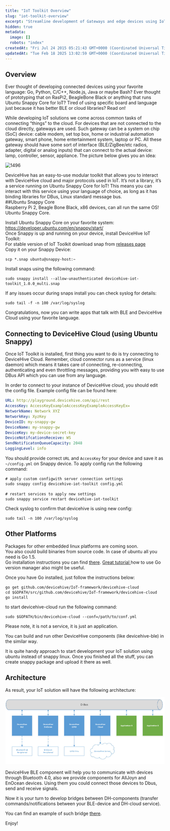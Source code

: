 ```yaml
---
title: "IoT Toolkit Overview"
slug: "iot-toolkit-overview"
excerpt: "Streamline development of Gateways and edge devices using IoT toolkit"
hidden: true
metadata:
  image: []
  robots: "index"
createdAt: "Fri Jul 24 2015 05:21:43 GMT+0000 (Coordinated Universal Time)"
updatedAt: "Tue Feb 18 2025 13:02:59 GMT+0000 (Coordinated Universal Time)"
---
```


## Overview

Ever thought of developing connected devices using your favorite language: Go, Python, C/C++, Node.js, Java or maybe Bash? Ever thought of prototyping that on RasPi2, BeagleBone Black or anything that runs Ubuntu Snappy Core for IoT? Tired of using specific board and language just because it has better BLE or cloud libraries? Read on!

While developing IoT solutions we come across common tasks of connecting “things” to the cloud. For devices that are not connected to the cloud directly, gateways are used. Such gateway can be a system on chip (SoC) device: cable modem, set top box, home or industrial automation gateway, smart phone, home entertainment system, laptop or PC. All these gateway should have some sort of interface (BLE/ZigBee/etc radios, adapter, digital or analog inputs) that can connect to the actual device: lamp, controller, sensor, appliance. The picture below gives you an idea:

![1496](images/Hnd6YmewTkKDvdZorS4h_Screen%20Shot%202015-07-23%20at%207.51.18%20PM.png "Screen Shot 2015-07-23 at 7.51.18 PM.png")

DeviceHive has an easy-to-use modular toolkit that allows you to interact with DeviceHive cloud and major protocols used in IoT. It’s not a library, it’s a service running on Ubuntu Snappy Core for IoT! This means you can interact with this service using your language of choice, as long as it has binding libraries for DBus, Linux standard message bus.  
##Ubuntu Snappy Core  
Raspberry Pi 2, Beagle Bone Black, x86 devices, can all run the same OS! Ubuntu Snappy Core.

Install Ubuntu Snappy Core on your favorite system: <https://developer.ubuntu.com/en/snappy/start/>  
Once Snappy is up and running on your device, install DeviceHive IoT Toolkit:  
For stable version of IoT Toolkit download snap from [releases page](https://github.com/devicehive/IoT-framework/releases)  
Copy it on your Snappy Device:

```
scp *.snap ubuntu@snappy-host:~
```

Install snaps using the following command:

```
sudo snappy install --allow-unauthenticated devicehive-iot-toolkit_1.0.0_multi.snap
```

If any issues occur during snaps install you can check syslog for details:

```
sudo tail -f -n 100 /var/log/syslog
```

Congratulations, now you can write apps that talk with BLE and DeviceHive Cloud using your favorite language.

## Connecting to DeviceHive Cloud (using Ubuntu Snappy)

Once IoT Toolkit is installed, first thing you want to do is try connecting to DeviceHive Cloud. Remember, cloud connector runs as a service (linux daemon) which means it takes care of connecting, re-connecting, authenticating and even throttling messages, providing you with easy to use DBus API which you can use from any language.

In order to connect to your instance of DeviceHive cloud, you should edit the config file. Example config file can be found here:

```yaml
URL: http://playground.devicehive.com/api/rest
AccessKey: AccessKeyExampleAccessKeyExampleAccessKeyEx=
NetworkName: Network XYZ
NetworkKey: XyzKey
DeviceID: my-snappy-gw
DeviceName: my-snappy-gw
DeviceKey: my-device-secret-key
DeviceNotifcationsReceive: WS
SendNotificatonQueueCapacity: 2048
LoggingLevel: info
```

You should provide correct `URL` and `AccessKey` for your device and save it as `~/config.yml` on Snappy device. To apply config run the following command:

```
# apply custom configwith server connection settings
sudo snappy config devicehive-iot-toolkit config.yml

# restart services to apply new settings
sudo snappy service restart devicehive-iot-toolkit
```

Check syslog to confirm that devicehive is using new config:

```
sudo tail -n 100 /var/log/syslog
```

## Other Platforms

Packages for other embedded linux platforms are coming soon.  
You also could build binaries from source code. In case of ubuntu all you need is Go 1.5.  
Go installation instructions you can find [there](https://golang.org/doc/install). [Great tutorial ](http://www.hostingadvice.com/how-to/install-golang-on-ubuntu/) how to use Go version manager also might be useful.

Once you have Go installed, just follow the instructions below:

```
go get github.com/devicehive/IoT-framework/devicehive-cloud
cd $GOPATH/src/github.com/devicehive/IoT-framework/devicehive-cloud
go install
```

to start devicehive-cloud run the following command:

```
sudo $GOPATH/bin/devicehive-cloud --conf=/path/to/conf.yml
```

Please note, it is not a service, it is just an application.

You can build and run other DeviceHive components (like devicehive-ble) in the similar way.

It is quite handy approach to start development your IoT solution using ubuntu instead of snappy linux. Once you finished all the stuff, you can create snappy package and upload it there as well.

## Architecture

As result, your IoT solution will have the following architecture:

![953](images/mJKsrRS4R2GQNlUht6bV_u5BXd8ouQCy8ivUaCKkU.jpg "u5BXd8ouQCy8ivUaCKkU.jpg")

DeviceHive BLE component will help you to communicate with devices through Bluetooth 4.0, also we provide components for AllJoyn and EnOcean devices. Using them you could connect those devices to Dbus, send and receive signals.

Now it is your turn to develop bridges between DH-components (transfer commands/notifications between your BLE-device and DH-cloud service).

You can find an example of such bridge [there](https://github.com/devicehive/IoT-framework/tree/master/examples/cloud-ble).

Enjoy!
